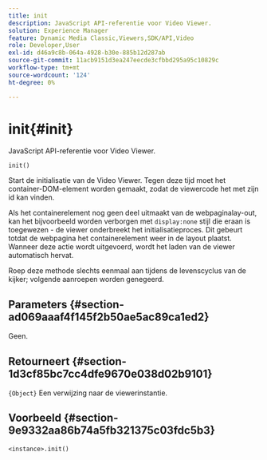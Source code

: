 ```yaml
---
title: init
description: JavaScript API-referentie voor Video Viewer.
solution: Experience Manager
feature: Dynamic Media Classic,Viewers,SDK/API,Video
role: Developer,User
exl-id: d46a9c8b-064a-4928-b30e-885b12d287ab
source-git-commit: 11acb9151d3ea247eecde3cfbbd295a95c10829c
workflow-type: tm+mt
source-wordcount: '124'
ht-degree: 0%

---
```


# init{#init}

JavaScript API-referentie voor Video Viewer.

`init()`

Start de initialisatie van de Video Viewer. Tegen deze tijd moet het container-DOM-element worden gemaakt, zodat de viewercode het met zijn id kan vinden.

Als het containerelement nog geen deel uitmaakt van de webpaginalay-out, kan het bijvoorbeeld worden verborgen met `display:none` stijl die eraan is toegewezen - de viewer onderbreekt het initialisatieproces. Dit gebeurt totdat de webpagina het containerelement weer in de layout plaatst. Wanneer deze actie wordt uitgevoerd, wordt het laden van de viewer automatisch hervat.

Roep deze methode slechts eenmaal aan tijdens de levenscyclus van de kijker; volgende aanroepen worden genegeerd.

## Parameters {#section-ad069aaaf4f145f2b50ae5ac89ca1ed2}

Geen.

## Retourneert {#section-1d3cf85bc7cc4dfe9670e038d02b9101}

`{Object}` Een verwijzing naar de viewerinstantie.

## Voorbeeld {#section-9e9332aa86b74a5fb321375c03fdc5b3}

```
<instance>.init()
```

